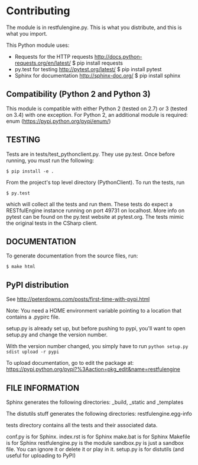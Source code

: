 Contributing
============
The module is in restfulengine.py.  This is what you distribute, and this is
what you import.

This Python module uses:
* Requests for the HTTP requests
    http://docs.python-requests.org/en/latest/
    $ pip install requests
* py.test for testing
    http://pytest.org/latest/
    $ pip install pytest
* Sphinx for documentation
    http://sphinx-doc.org/
    $ pip install sphinx
    
Compatibility (Python 2 and Python 3)
-------------------------------------
This module is compatible with either Python 2 (tested on 2.7) or 3
(tested on 3.4) with one exception.  For Python 2, an additional module
is required: enum (https://pypi.python.org/pypi/enum/)

TESTING
-------
Tests are in tests/test_pythonclient.py. They use py.test. Once before running,
you must run the following:

    $ pip install -e .

From the project's top level directory (PythonClient).  To run the tests, run

    $ py.test

which will collect all the tests and run them.  These tests do expect a
RESTfulEngine instance running on port 49731 on localhost.  More info on
pytest can be found on the py.test website at pytest.org.  The tests mimic
the original tests in the CSharp client.


DOCUMENTATION
-------------
To generate documentation from the source files, run:

    $ make html


PyPI distribution
-----------------
See http://peterdowns.com/posts/first-time-with-pypi.html

Note: You need a HOME environment variable pointing to a location that contains
a .pypirc file.

setup.py is already set up, but before pushing to pypi, you'll want to open setup.py and change the version number.
 
With the version number changed, you simply have to run `python setup.py sdist upload -r pypi`

To upload documentation, go to edit the package at:
https://pypi.python.org/pypi?%3Aaction=pkg_edit&name=restfulengine


FILE INFORMATION
----------------
Sphinx generates the following directories:
    _build, _static and _templates

The distutils stuff generates the following directories:
    restfulengine.egg-info

tests directory contains all the tests and their associated data.

conf.py is for Sphinx.
index.rst is for Sphinx
make.bat is for Sphinx
Makefile is for Sphinx
restfulengine.py is the module
sandbox.py is just a sandbox file. You can ignore it or delete it or play in it.
setup.py is for distutils (and useful for uploading to PyPI)